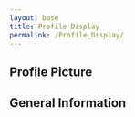 ```yaml
---
layout: base
title: Profile Display
permalink: /Profile_Display/
---
```

<html lang="en">
<head>
    <meta charset="UTF-8">
    <meta name="viewport" content="width=device-width, initial-scale=1.0">
    <title>Profile Picture Display</title>
</head>
<body>
    <!-- Enclose the profile picture in a container div -->
    <form class = 'purple-form'>
    <h2>Profile Picture</h2>
    <div id="profilePicture" class="profilePictureContainer"></div>
    <h2> General Information </h2>
     <div id="userDetails"></div>
    </form>
    <script>
        // Function to generate HTML img tag with the selected profile's ASCII art
        function getProfileImage(profile) {
            var asciiArt = getProfileAscii(profile);
            return '<pre>' + asciiArt + '</pre>'; // Display ASCII art directly
        }
        // Function to update the profile picture
        function updateProfilePicture() {
            var selectedProfile = getSelectedProfile();
            var profilePictureDiv = document.getElementById("profilePicture");
            profilePictureDiv.innerHTML = getProfileImage(selectedProfile);
        }
        // Initial update when the page loads
        updateProfilePicture();
        // Functions for retrieving and updating the selected profile
        function getSelectedProfile() {
            var storedProfile = localStorage.getItem('selectedProfile');
            return storedProfile || 'profile1'; // Default to 'profile1' if not found
        }
        function getProfileAscii(profile) {
            switch (profile) {
                case "profile1":
                    return `
            [|━|]╭(♡･ㅂ･)و ̑̑
            `;
                case "profile2":
                    return `
                       (\\__/)
                        (UwU)
                    ＿ノ ヽ ノ＼＿ 
                 / \`/ ⌒Ｙ⌒ Ｙ　 \\
                | 　(三ヽ人　 /　 　|
                |　ﾉ⌒＼ ￣￣ヽ　 ノ
                ヽ＿＿＿＞､＿＿／
                    ｜ ( 王 ﾉ〈 
                    /ﾐ\`ー―彡 \\ 
                    |╰       ╯ | 
                    |    /\\   |  
                    |   |  |   |
                    |   |  |   |
            `;
                case "profile3":
                    return `
                  __
        \\ ______/ V\`-,
        }        /~~
        /_^ --,r'
        |b    |b
            `;
                case "profile4":
                    return `
                ╱|、
                (˚ˎ 。7
                |、˜〵
                じしˍ,)ノ
            `;
                default:
                    return ""; // Set a default ASCII art or leave it empty
            }
        }
         // Retrieve user information from localStorage
        const loggedInUserName = localStorage.getItem('loggedInUserName');
        const loggedInUserId = localStorage.getItem('loggedInUserId');
        // Display user information
        if (loggedInUserName) {
            document.getElementById('userDetails').textContent = ` Username: ${loggedInUserName} (ID: ${loggedInUserId})`;
        } else {
            document.getElementById('userDetails').textContent = "Not logged in.";
        }
    </script>

</body>
</html>
